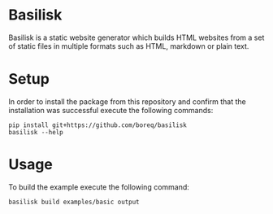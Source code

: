 # Basilisk
Basilisk is a static website generator which builds HTML websites from a set of
static files in multiple formats such as HTML, markdown or plain text.

# Setup
In order to install the package from this repository and confirm that the
installation was successful execute the following commands:

    pip install git+https://github.com/boreq/basilisk
    basilisk --help

# Usage
To build the example execute the following command:

    basilisk build examples/basic output
